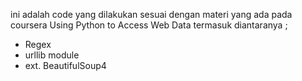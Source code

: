 ini adalah code yang dilakukan sesuai dengan materi yang ada pada coursera Using Python to Access Web Data
termasuk diantaranya ;
- Regex
- urllib module
- ext. BeautifulSoup4

